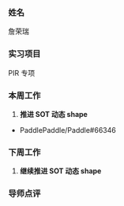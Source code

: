 ### 姓名

詹荣瑞

### 实习项目

PIR 专项

### 本周工作

1. **推进 SOT 动态 shape**
  - PaddlePaddle/Paddle#66346

### 下周工作

1. **继续推进 SOT 动态 shape**

### 导师点评

